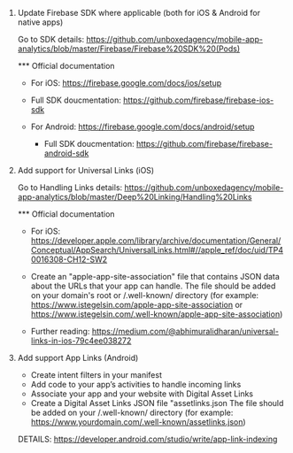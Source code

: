 1. Update Firebase SDK where applicable (both for iOS & Android for native apps)

	Go to SDK details: https://github.com/unboxedagency/mobile-app-analytics/blob/master/Firebase/Firebase%20SDK%20(Pods)

	*** Official documentation
	
	- For iOS: https://firebase.google.com/docs/ios/setup
		
	- Full SDK doucmentation: https://github.com/firebase/firebase-ios-sdk
  
  	- For Android: https://firebase.google.com/docs/android/setup
  
    	- Full SDK doucmentation: https://github.com/firebase/firebase-android-sdk
    
    
2. Add support for Universal Links (iOS)

	Go to Handling Links details: https://github.com/unboxedagency/mobile-app-analytics/blob/master/Deep%20Linking/Handling%20Links
	
	*** Official documentation

	- For iOS: https://developer.apple.com/library/archive/documentation/General/Conceptual/AppSearch/UniversalLinks.html#//apple_ref/doc/uid/TP40016308-CH12-SW2
	
	- Create an "apple-app-site-association" file that contains JSON data about the URLs that your app can handle. The file should be added on your domain's root or /.well-known/ directory (for example: https://www.istegelsin.com/apple-app-site-association or https://www.istegelsin.com/.well-known/apple-app-site-association)

	- Further reading: https://medium.com/@abhimuralidharan/universal-links-in-ios-79c4ee038272
	
3.  Add support App Links (Android)

	- Create intent filters in your manifest
	- Add code to your app’s activities to handle incoming links
	- Associate your app and your website with Digital Asset Links
	- Create a Digital Asset Links JSON file "assetlinks.json
    	The file should be added on your /.well-known/ directory (for example: https://www.yourdomain.com/.well-known/assetlinks.json)
	
	DETAILS: https://developer.android.com/studio/write/app-link-indexing
